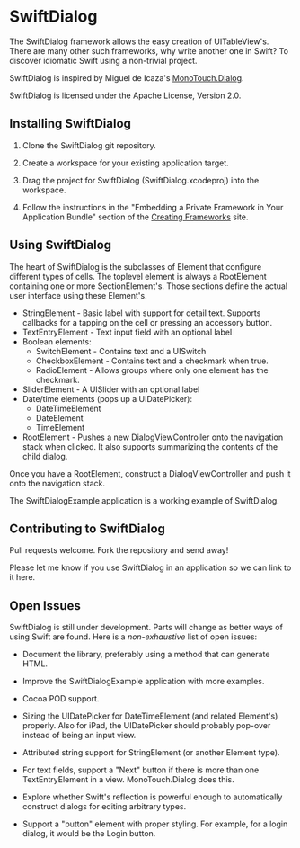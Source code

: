 SwiftDialog
===========

The SwiftDialog framework allows the easy creation of UITableView's. There are many other such frameworks,
why write another one in Swift? To discover idiomatic Swift using a non-trivial project.

SwiftDialog is inspired by Miguel de Icaza's
[MonoTouch.Dialog](https://developer.apple.com/library/mac/documentation/MacOSX/Conceptual/BPFrameworks/Tasks/CreatingFrameworks.html).

SwiftDialog is licensed under the Apache License, Version 2.0.


Installing SwiftDialog
----------------------

1. Clone the SwiftDialog git repository.

2. Create a workspace for your existing application target.

3. Drag the project for SwiftDialog (SwiftDialog.xcodeproj) into the workspace.

4. Follow the instructions in the "Embedding a Private Framework in Your Application Bundle"
section of the [Creating Frameworks](https://developer.apple.com/library/mac/documentation/MacOSX/Conceptual/BPFrameworks/Tasks/CreatingFrameworks.html) site.



Using SwiftDialog
-----------------

The heart of SwiftDialog is the subclasses of Element that configure different types of cells.
The toplevel element is always a RootElement containing one or more SectionElement's. Those
sections define the actual user interface using these Element's.

* StringElement - Basic label with support for detail text. Supports callbacks for a tapping on the cell
or pressing an accessory button.
* TextEntryElement - Text input field with an optional label
* Boolean elements:
  - SwitchElement - Contains text and a UISwitch
  - CheckboxElement - Contains text and a checkmark when true.
  - RadioElement - Allows groups where only one element has the checkmark.
* SliderElement - A UISlider with an optional label
* Date/time elements (pops up a UIDatePicker):
  - DateTimeElement
  - DateElement
  - TimeElement
* RootElement - Pushes a new DialogViewController onto the navigation stack when clicked. It
also supports summarizing the contents of the child dialog.

Once you have a RootElement, construct a DialogViewController and push it onto the 
navigation stack.

The SwiftDialogExample application is a working example of SwiftDialog.


Contributing to SwiftDialog
---------------------------

Pull requests welcome. Fork the repository and send away!

Please let me know if you use SwiftDialog in an application so we can link to it here.


Open Issues
-----------

SwiftDialog is still under development. Parts will change as better ways of using Swift are found.
Here is a *non-exhaustive* list of open issues:

- Document the library, preferably using a method that can generate HTML. 

- Improve the SwiftDialogExample application with more examples.

- Cocoa POD support.

- Sizing the UIDatePicker for DateTimeElement (and related Element's) properly. Also for iPad,
the UIDatePicker should probably pop-over instead of being an input view.

- Attributed string support for StringElement (or another Element type).

- For text fields, support a "Next" button if there is more than one TextEntryElement in a view.
MonoTouch.Dialog does this.

- Explore whether Swift's reflection is powerful enough to automatically construct dialogs
for editing arbitrary types.

- Support a "button" element with proper styling. For example, for a login dialog,
it would be the Login button.
